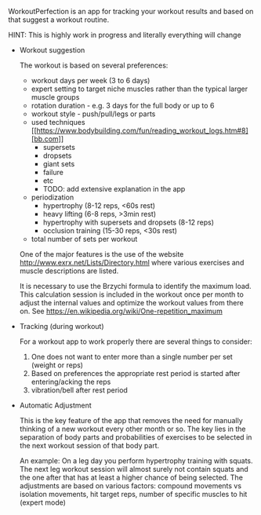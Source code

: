 WorkoutPerfection is an app for tracking your workout results and
based on that suggest a workout routine.

HINT: This is highly work in progress and literally everything will
change

* Workout suggestion

  The workout is based on several preferences:
  - workout days per week (3 to 6 days)
  - expert setting to target niche muscles rather than the typical
    larger muscle groups
  - rotation duration - e.g. 3 days for the full body or up to 6
  - workout style - push/pull/legs or parts
  - used techniques [[https://www.bodybuilding.com/fun/reading_workout_logs.htm#8][bb.com]]
    - supersets
    - dropsets
    - giant sets
    - failure
    - etc
    - TODO: add extensive explanation in the app
  - periodization
    - hypertrophy (8-12 reps, <60s rest)
    - heavy lifting (6-8 reps, >3min rest)
    - hypertrophy with supersets and dropsets (8-12 reps)
    - occlusion training (15-30 reps, <30s rest)
  - total number of sets per workout

  One of the major features is the use of the website
  http://www.exrx.net/Lists/Directory.html where various exercises and
  muscle descriptions are listed.

  It is necessary to use the Brzychi formula to identify the maximum
  load. This calculation session is included in the workout once per
  month to adjust the internal values and optimize the workout values
  from there on. See https://en.wikipedia.org/wiki/One-repetition_maximum

* Tracking (during workout)

  For a workout app to work properly there are several things to
  consider:
  1. One does not want to enter more than a single number per set
     (weight or reps)
  2. Based on preferences the appropriate rest period is started after
     entering/acking the reps
  3. vibration/bell after rest period

* Automatic Adjustment

  This is the key feature of the app that removes the need for
  manually thinking of a new workout every other month or so. The key
  lies in the separation of body parts and probabilities of exercises
  to be selected in the next workout session of that body part.

  An example:
  On a leg day you perform hypertrophy training with squats. The next
  leg workout session will almost surely not contain squats and the
  one after that has at least a higher chance of being selected. The
  adjustments are based on various factors: compound movements vs
  isolation movements, hit target reps, number of specific muscles to
  hit (expert mode)
